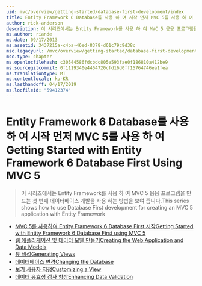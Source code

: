 ```yaml
---
uid: mvc/overview/getting-started/database-first-development/index
title: Entity Framework 6 Database를 사용 하 여 시작 먼저 MVC 5를 사용 하 여 | Microsoft Docs
author: rick-anderson
description: 이 시리즈에서는 Entity Framework를 사용 하 여 MVC 5 응용 프로그램을 만드는 첫 번째 데이터베이스 개발을 사용 하는 방법을 보여 줍니다.
ms.author: riande
ms.date: 09/17/2013
ms.assetid: 3437215a-c4ba-46ed-8378-d61c79c9d38c
msc.legacyurl: /mvc/overview/getting-started/database-first-development
msc.type: chapter
ms.openlocfilehash: c30544586fdcbdc805e593fae0f186810a412be9
ms.sourcegitcommit: 0f1119340e4464720cfd16d0ff15764746ea1fea
ms.translationtype: MT
ms.contentlocale: ko-KR
ms.lasthandoff: 04/17/2019
ms.locfileid: "59412374"
---
```

# <a name="getting-started-with-entity-framework-6-database-first-using-mvc-5"></a><span data-ttu-id="a3f27-103">Entity Framework 6 Database를 사용 하 여 시작 먼저 MVC 5를 사용 하 여</span><span class="sxs-lookup"><span data-stu-id="a3f27-103">Getting Started with Entity Framework 6 Database First Using MVC 5</span></span>

> <span data-ttu-id="a3f27-104">이 시리즈에서는 Entity Framework를 사용 하 여 MVC 5 응용 프로그램을 만드는 첫 번째 데이터베이스 개발을 사용 하는 방법을 보여 줍니다.</span><span class="sxs-lookup"><span data-stu-id="a3f27-104">This series shows how to use Database First development for creating an MVC 5 application with Entity Framework</span></span>


- [<span data-ttu-id="a3f27-105">MVC 5를 사용하여 Entity Framework 6 Database First 시작</span><span class="sxs-lookup"><span data-stu-id="a3f27-105">Getting Started with Entity Framework 6 Database First using MVC 5</span></span>](setting-up-database.md)
- [<span data-ttu-id="a3f27-106">웹 애플리케이션 및 데이터 모델 만들기</span><span class="sxs-lookup"><span data-stu-id="a3f27-106">Creating the Web Application and Data Models</span></span>](creating-the-web-application.md)
- [<span data-ttu-id="a3f27-107">뷰 생성</span><span class="sxs-lookup"><span data-stu-id="a3f27-107">Generating Views</span></span>](generating-views.md)
- [<span data-ttu-id="a3f27-108">데이터베이스 변경</span><span class="sxs-lookup"><span data-stu-id="a3f27-108">Changing the Database</span></span>](changing-the-database.md)
- [<span data-ttu-id="a3f27-109">보기 사용자 지정</span><span class="sxs-lookup"><span data-stu-id="a3f27-109">Customizing a View</span></span>](customizing-a-view.md)
- [<span data-ttu-id="a3f27-110">데이터 유효성 검사 향상</span><span class="sxs-lookup"><span data-stu-id="a3f27-110">Enhancing Data Validation</span></span>](enhancing-data-validation.md)
